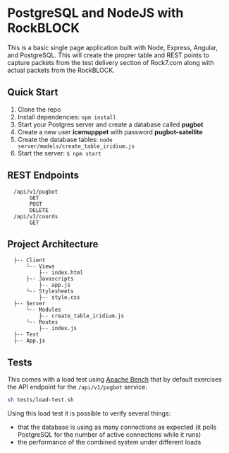 # PostgreSQL and NodeJS with RockBLOCK

This is a basic single page application built with Node, Express, Angular, and PostgreSQL.  This will create the proprer table and REST points to capture packets from the test delivery section of Rock7.com along with actual packets from the RockBLOCK.

## Quick Start

1. Clone the repo
1. Install dependencies: `npm install`
1. Start your Postgres server and create a database called **pugbot**
2. Create a new user **icemupppet** with password **pugbot-satellite**
1. Create the database tables: `node server/models/create_table_iridium.js`
1. Start the server: `$ npm start`

## REST Endpoints

```
  /api/v1/pugbot
       GET
       POST
       DELETE
  /api/v1/coords
       GET
```


## Project Architecture

```
  ├-- Client
      └-- Views
          ├-- index.html
      ├-- Javascripts
          ├-- app.js
      └-- Stylesheets
          ├-- style.css
  ├-- Server
      └-- Modules
          ├-- create_table_iridium.js
      └-- Routes
          ├-- index.js
  ├-- Test
  ├-- App.js
```


## Tests

This comes with a load test using [Apache Bench](http://httpd.apache.org/docs/2.2/programs/ab.html) that by default exercises the API endpoint for the `/api/v1/pugbot` service:

```sh
sh tests/load-test.sh
```

Using this load test it is possible to verify several things:

- that the database is using as many connections as expected (it polls
  PostgreSQL for the number of active connections while it runs)
- the performance of the combined system under different loads

